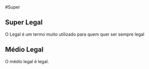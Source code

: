 #Super

## Super Legal

O Legal é um termo muito utilizado para quem quer ser sempre legal

## Médio Legal

O médio legal é legal.


